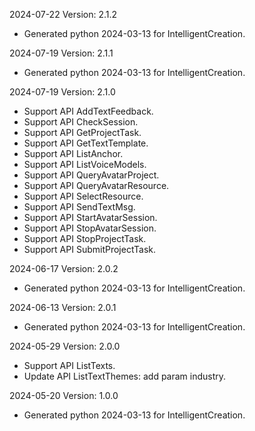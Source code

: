 2024-07-22 Version: 2.1.2
- Generated python 2024-03-13 for IntelligentCreation.

2024-07-19 Version: 2.1.1
- Generated python 2024-03-13 for IntelligentCreation.

2024-07-19 Version: 2.1.0
- Support API AddTextFeedback.
- Support API CheckSession.
- Support API GetProjectTask.
- Support API GetTextTemplate.
- Support API ListAnchor.
- Support API ListVoiceModels.
- Support API QueryAvatarProject.
- Support API QueryAvatarResource.
- Support API SelectResource.
- Support API SendTextMsg.
- Support API StartAvatarSession.
- Support API StopAvatarSession.
- Support API StopProjectTask.
- Support API SubmitProjectTask.


2024-06-17 Version: 2.0.2
- Generated python 2024-03-13 for IntelligentCreation.

2024-06-13 Version: 2.0.1
- Generated python 2024-03-13 for IntelligentCreation.

2024-05-29 Version: 2.0.0
- Support API ListTexts.
- Update API ListTextThemes: add param industry.


2024-05-20 Version: 1.0.0
- Generated python 2024-03-13 for IntelligentCreation.


